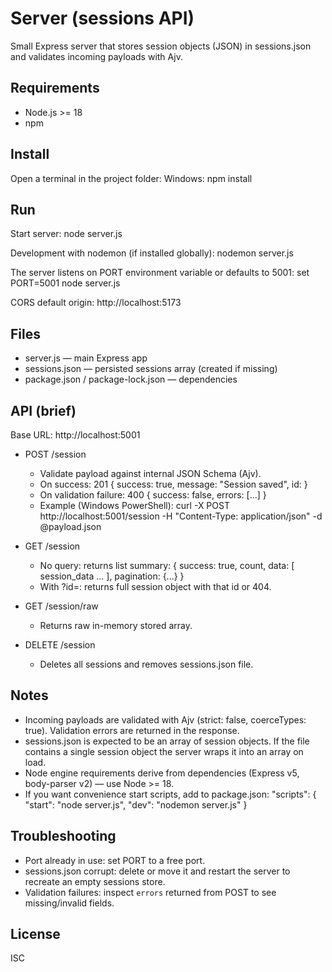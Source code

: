 # Server (sessions API)

Small Express server that stores session objects (JSON) in sessions.json and validates incoming payloads with Ajv.

## Requirements
- Node.js >= 18
- npm

## Install
Open a terminal in the project folder:
Windows:
  npm install

## Run
Start server:
  node server.js

Development with nodemon (if installed globally):
  nodemon server.js

The server listens on PORT environment variable or defaults to 5001:
  set PORT=5001
  node server.js

CORS default origin: http://localhost:5173

## Files
- server.js — main Express app
- sessions.json — persisted sessions array (created if missing)
- package.json / package-lock.json — dependencies

## API (brief)
Base URL: http://localhost:5001

- POST /session
  - Validate payload against internal JSON Schema (Ajv).
  - On success: 201 { success: true, message: "Session saved", id: <new id> }
  - On validation failure: 400 { success: false, errors: [...] }
  - Example (Windows PowerShell):
      curl -X POST http://localhost:5001/session -H "Content-Type: application/json" -d @payload.json

- GET /session
  - No query: returns list summary:
    { success: true, count, data: [ session_data ... ], pagination: {...} }
  - With ?id=<number>: returns full session object with that id or 404.

- GET /session/raw
  - Returns raw in-memory stored array.

- DELETE /session
  - Deletes all sessions and removes sessions.json file.

## Notes
- Incoming payloads are validated with Ajv (strict: false, coerceTypes: true). Validation errors are returned in the response.
- sessions.json is expected to be an array of session objects. If the file contains a single session object the server wraps it into an array on load.
- Node engine requirements derive from dependencies (Express v5, body-parser v2) — use Node >= 18.
- If you want convenience start scripts, add to package.json:
    "scripts": {
      "start": "node server.js",
      "dev": "nodemon server.js"
    }

## Troubleshooting
- Port already in use: set PORT to a free port.
- sessions.json corrupt: delete or move it and restart the server to recreate an empty sessions store.
- Validation failures: inspect `errors` returned from POST to see missing/invalid fields.

## License
ISC